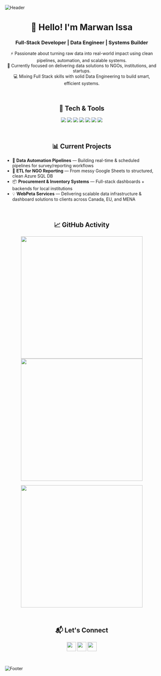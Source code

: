 <!-- HEADER: Stylish Animated Intro -->
![Header](https://capsule-render.vercel.app/api?type=waving&color=0:4e54c8,100:8f94fb&height=280&section=header&text=Marwan%20Issa%20🚀&fontSize=70&fontAlign=38&fontColor=ffffff)

<!-- INTRODUCTION -->
<h1 align="center">👋 Hello! I'm Marwan Issa</h1>
<h3 align="center">Full-Stack Developer | Data Engineer | Systems Builder</h3>

<p align="center">
  ⚡ Passionate about turning raw data into real-world impact using clean pipelines, automation, and scalable systems.<br/>
  🧠 Currently focused on delivering data solutions to NGOs, institutions, and startups.<br/>
  💻 Mixing Full Stack skills with solid Data Engineering to build smart, efficient systems.
</p>

<br />

<!-- TECH STACK -->
<h2 align="center">🚀 Tech & Tools</h2>

<p align="center">
  <img src="https://img.shields.io/badge/Python-3673A3?style=for-the-badge&logo=python&logoColor=white"/>
  <img src="https://img.shields.io/badge/SQL-336791?style=for-the-badge&logo=postgresql&logoColor=white"/>
  <img src="https://img.shields.io/badge/Azure-007FFF?style=for-the-badge&logo=microsoft-azure&logoColor=white"/>
  <img src="https://img.shields.io/badge/Spring_Boot-6DB33F?style=for-the-badge&logo=springboot&logoColor=white"/>
  <img src="https://img.shields.io/badge/Angular-DD0031?style=for-the-badge&logo=angular&logoColor=white"/>
  <img src="https://img.shields.io/badge/Apache%20Airflow-017CEE?style=for-the-badge&logo=apache-airflow&logoColor=white"/>
  <img src="https://img.shields.io/badge/Prefect-212121?style=for-the-badge&logo=prefect&logoColor=00BFFF"/>
</p>

<br />

<!-- PROJECT HIGHLIGHT -->
<h2 align="center">📊 Current Projects</h2>

- 🔄 **Data Automation Pipelines** — Building real-time & scheduled pipelines for survey/reporting workflows
- 🧾 **ETL for NGO Reporting** — From messy Google Sheets to structured, clean Azure SQL DB
- 📦 **Procurement & Inventory Systems** — Full-stack dashboards + backends for local institutions
- 💡 **WebPeta Services** — Delivering scalable data infrastructure & dashboard solutions to clients across Canada, EU, and MENA

<br />

<!-- STATS -->
<h2 align="center">📈 GitHub Activity</h2>

<p align="center">
  <img src="https://github-readme-stats.vercel.app/api?username=marwanabsi&show_icons=true&theme=radical&count_private=true&hide_border=true" width="400"/>
  <img src="https://github-readme-streak-stats.herokuapp.com?user=marwanabsi&theme=radical&hide_border=true" width="400"/>
</p>

<p align="center">
  <img src="https://github-readme-stats.vercel.app/api/top-langs?username=marwanabsi&layout=compact&theme=radical&langs_count=8&hide_border=true" width="400"/>
</p>

<br />

<!-- CONTACT -->
<h2 align="center">📬 Let's Connect</h2>

<p align="center">
  <a href="mailto:marwanabsi98@gmail.com"><img src="https://img.shields.io/badge/Gmail-D14836?style=for-the-badge&logo=gmail&logoColor=white" height=30/></a>
  <a href="https://www.linkedin.com/in/marwan-issa-1b903715a/"><img src="https://img.shields.io/badge/LinkedIn-0077B5?style=for-the-badge&logo=linkedin&logoColor=white" height=30/></a>
  <a href="https://webpeta.com"><img src="https://img.shields.io/badge/WebPeta-0A0A0A?style=for-the-badge&logo=vercel&logoColor=white" height=30/></a>
</p>

<br />

<!-- FOOTER -->
![Footer](https://capsule-render.vercel.app/api?type=waving&color=0:8f94fb,100:4e54c8&height=150&section=footer)
